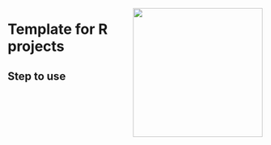 <a href="https://www.islas.org.mx"><img src="https://www.islas.org.mx/img/logo.svg" align="right" width="256" /></a>

# Template for R projects

## Step to use

